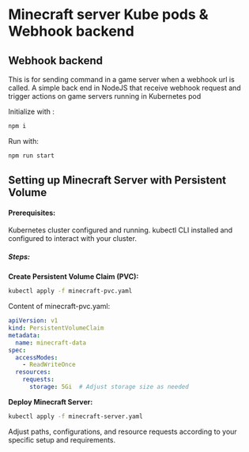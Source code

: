 # Minecraft server Kube pods & Webhook backend

## Webhook backend

This is for sending command in a game server when a webhook url is called.
A simple back end in NodeJS that receive webhook request and trigger actions on game servers running in Kubernetes pod

Initialize with :

```bash
npm i
```

Run with:

```bash
npm run start
```


## Setting up Minecraft Server with Persistent Volume

#### Prerequisites:

Kubernetes cluster configured and running.
kubectl CLI installed and configured to interact with your cluster.

##### Steps:

**Create Persistent Volume Claim (PVC):**

```bash
kubectl apply -f minecraft-pvc.yaml
```

Content of minecraft-pvc.yaml:

```yaml
apiVersion: v1
kind: PersistentVolumeClaim
metadata:
  name: minecraft-data
spec:
  accessModes:
    - ReadWriteOnce
  resources:
    requests:
      storage: 5Gi  # Adjust storage size as needed
```

**Deploy Minecraft Server:**

```bash
kubectl apply -f minecraft-server.yaml
```

Adjust paths, configurations, and resource requests according to your specific setup and requirements.
